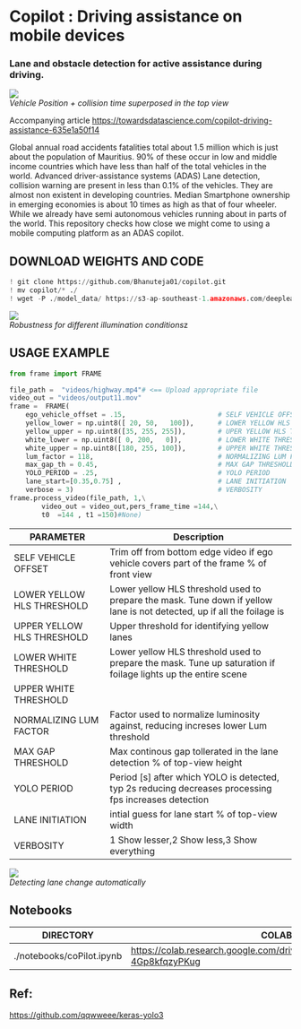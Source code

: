 # Copilot : Driving assistance on mobile devices
### Lane and obstacle detection for active assistance during driving.



![](./images/assets/Top-View.gif)<br> 
*Vehicle* *Position* *+* *collision* *time* *superposed* *in* *the* *top* *view* 

Accompanying article https://towardsdatascience.com/copilot-driving-assistance-635e1a50f14


Global annual road accidents fatalities total about 1.5 million which is just about the population of Mauritius. 90% of these occur in low and middle income countries which have less than half of the total vehicles in the world. Advanced driver-assistance systems (ADAS) Lane detection, collision warning are present in less than 0.1% of the vehicles. They are almost non existent in developing countries.
Median Smartphone ownership in emerging economies is about 10 times as high as that of four wheeler. While we already have semi autonomous vehicles running about in parts of the world. This repository checks how close we might come to using a mobile computing platform as an ADAS copilot. 

## DOWNLOAD WEIGHTS AND CODE

```python
! git clone https://github.com/Bhanuteja01/copilot.git
! mv copilot/* ./
! wget -P ./model_data/ https://s3-ap-southeast-1.amazonaws.com/deeplearning-mat/backend.h5
```

![](./images/assets/Lightness.gif)<br>
*Robustness* *for* *different* *illumination* *conditions*z 

## USAGE EXAMPLE
```python
from frame import FRAME

file_path =  "videos/highway.mp4"# <== Upload appropriate file          
video_out = "videos/output11.mov"
frame =  FRAME( 
    ego_vehicle_offset = .15,                       # SELF VEHICLE OFFSET
    yellow_lower = np.uint8([ 20, 50,   100]),      # LOWER YELLOW HLS THRESHOLD
    yellow_upper = np.uint8([35, 255, 255]),        # UPER YELLOW HLS THRESHOLD
    white_lower = np.uint8([ 0, 200,   0]),         # LOWER WHITE THRESHOLD
    white_upper = np.uint8([180, 255, 100]),        # UPPER WHITE THRESHOLD
    lum_factor = 118,                               # NORMALIZING LUM FACTOR
    max_gap_th = 0.45,                              # MAX GAP THRESHOLD
    YOLO_PERIOD = .25,                              # YOLO PERIOD
    lane_start=[0.35,0.75] ,                        # LANE INITIATION
    verbose = 3)                                    # VERBOSITY
frame.process_video(file_path, 1,\
        video_out = video_out,pers_frame_time =144,\
        t0  =144 , t1 =150)#None)
```
| PARAMETER  | Description |
| ------------- | ------------- |
|SELF VEHICLE OFFSET| Trim off from bottom edge video if ego vehicle covers part of the frame % of front view|
| LOWER YELLOW HLS THRESHOLD  | Lower yellow HLS threshold used to prepare the mask. Tune down if yellow lane is not detected, up if all the foilage is  |
| UPPER YELLOW HLS THRESHOLD | Upper threshold for identifying yellow lanes |
|LOWER WHITE THRESHOLD| Lower yellow HLS threshold used to prepare the mask. Tune up  saturation if  foilage lights up the entire scene  |
|UPPER WHITE THRESHOLD| |
|NORMALIZING LUM FACTOR| Factor used to normalize luminosity against, reducing increses lower Lum threshold |
|MAX GAP THRESHOLD| Max continous gap tollerated in the lane detection % of top-view height |
|YOLO PERIOD| Period [s] after which YOLO is detected, typ 2s reducing decreases processing fps increases detection|
|LANE INITIATION| intial guess for lane start % of top-view width|
|VERBOSITY|1 Show lesser,2 Show less,3 Show everything |

![](./images/assets/Lane-Change.gif)<br>
*Detecting* *lane* *change* *automatically*


## Notebooks
| DIRECTORY  | COLAB |
| ------------- | ------------- |
|./notebooks/coPilot.ipynb|https://colab.research.google.com/drive/1CdqDXZqssDgSC35W4A-4Gp8kfqzyPKug|


## Ref:
https://github.com/qqwweee/keras-yolo3

